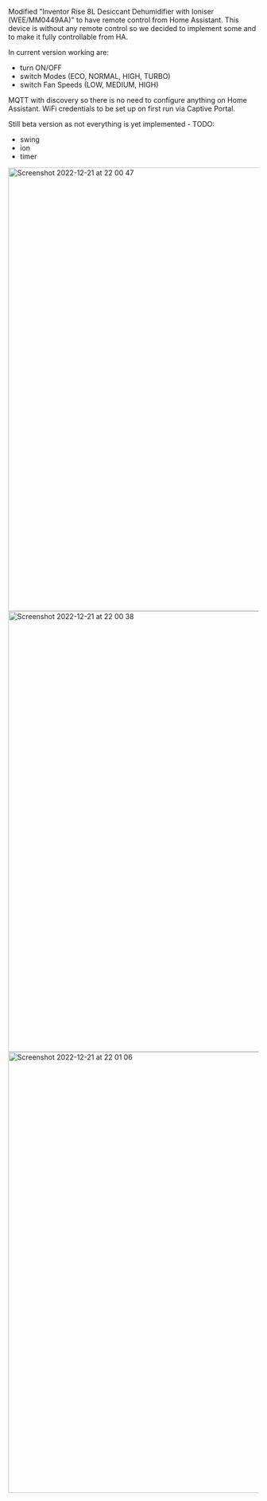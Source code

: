 Modified "Inventor Rise 8L Desiccant Dehumidifier with Ioniser (WEE/MM0449AA)" to have remote control from Home Assistant.
This device is without any remote control so we decided to implement some and to make it fully controllable from HA.

In current version working are:
- turn ON/OFF
- switch Modes (ECO, NORMAL, HIGH, TURBO)
- switch Fan Speeds (LOW, MEDIUM, HIGH)

MQTT with discovery so there is no need to configure anything on Home Assistant.
WiFi credentials to be set up on first run via Captive Portal.

Still beta version as not everything is yet implemented - TODO:
- swing
- ion
- timer
<img width="891" alt="Screenshot 2022-12-21 at 22 00 47" src="https://user-images.githubusercontent.com/46562447/209010618-0617cb95-4162-4fe3-8d19-2527e822cb96.png">

<img width="885" alt="Screenshot 2022-12-21 at 22 00 38" src="https://user-images.githubusercontent.com/46562447/209010598-ca298738-348a-4421-b76e-c58ac97754cb.png">


<img width="886" alt="Screenshot 2022-12-21 at 22 01 06" src="https://user-images.githubusercontent.com/46562447/209010634-f0927e58-ec1d-4e47-93c9-38c0e499df45.png">

